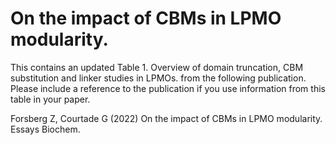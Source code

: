  On the impact of CBMs in LPMO modularity. 
 =========================================

This contains an updated Table 1. Overview of domain truncation, CBM substitution and linker studies in LPMOs. from the following publication. Please include a reference to the publication if you use information from this table in your paper.

Forsberg Z, Courtade G (2022) On the impact of CBMs in LPMO modularity. Essays Biochem.
